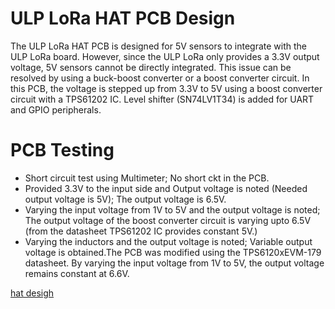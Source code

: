 # ULP LoRa HAT PCB Design

The ULP LoRa HAT PCB is designed for 5V sensors to integrate with the ULP LoRa board. However, since the ULP LoRa only provides a 3.3V output voltage, 5V sensors cannot be directly integrated. This issue can be resolved by using a buck-boost converter or a boost converter circuit. In this PCB, the voltage is stepped up from 3.3V to 5V using a boost converter circuit with a TPS61202 IC. Level shifter (SN74LV1T34) is added for UART and GPIO peripherals.


# PCB Testing

- Short circuit test using Multimeter; No short ckt in the PCB.
- Provided 3.3V to the input side and Output voltage is noted (Needed output        voltage is 5V); The output voltage is 6.5V.
- Varying the input voltage from 1V to 5V and the output voltage is
noted; The output voltage of the boost converter circuit is varying upto
6.5V (from the datasheet TPS61202 IC provides constant 5V.)
 - Varying the inductors and the output voltage is noted; Variable output
voltage is obtained.The PCB was modified using the TPS6120xEVM-179 datasheet. By varying the input voltage from 1V to 5V, the output voltage remains constant at 6.6V.


[hat desigh](https://www.google.com/imgres?q=pcb&imgurl=https%3A%2F%2Fupload.wikimedia.org%2Fwikipedia%2Fcommons%2Fthumb%2Fa%2Fa4%2FSEG_DVD_430_-_Printed_circuit_board-4276.jpg%2F1200px-SEG_DVD_430_-_Printed_circuit_board-4276.jpg&imgrefurl=https%3A%2F%2Fen.wikipedia.org%2Fwiki%2FPrinted_circuit_board&docid=E-CMl1GzGAzXyM&tbnid=Vh-dh_E3CVoy9M&vet=12ahUKEwjtl7aqo7-GAxW1R2wGHX1KAe8QM3oECBgQAA..i&w=1199&h=900&hcb=2&ved=2ahUKEwjtl7aqo7-GAxW1R2wGHX1KAe8QM3oECBgQAA)
